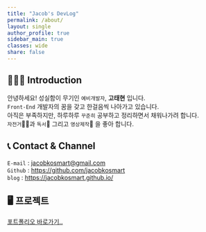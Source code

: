 ```yaml
---
title: "Jacob's DevLog"
permalink: /about/
layout: single
author_profile: true
sidebar_main: true
classes: wide
share: false
---
```


## 💁🏻‍♂ Introduction
  
안녕하세요! 성실함이 무기인 `예비개발자`, **고태현** 입니다.  
`Front-End` 개발자의 꿈을 갖고 한걸음씩 나아가고 있습니다.  
아직은 부족하지만, 하루하루 `꾸준히` 공부하고 정리하면서 채워나가려 합니다.  
`자전거`🚴‍♀️과 `독서`📕 그리고 `영상제작`🎥 을 좋아 합니다.  


## 📞 Contact & Channel 
`E-mail` : jacobkosmart@gmail.com  
`Github` : <https://github.com/jacobkosmart>  
`blog` : <https://jacobkosmart.github.io/>


## 🖥 프로젝트

[포트폴리오 바로가기..](/portfolio) 